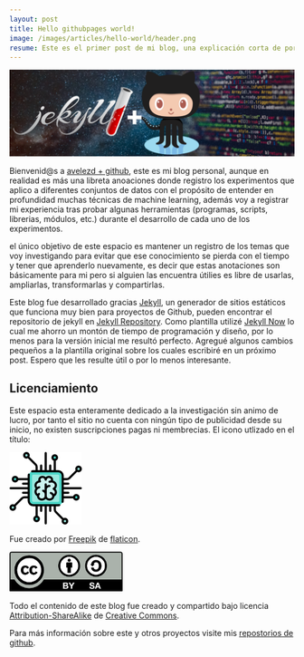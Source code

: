```yaml
---
layout: post
title: Hello githubpages world!
image: /images/articles/hello-world/header.png
resume: Este es el primer post de mi blog, una explicación corta de porque lo construí pero más importante aún que herramientas usé, bienvenido y sientase libre de quejarse!
---
```


![post head](/images/articles/head1.png)

Bienvenid@s a [avelezd + github](https://avelezd.github.io/), este es mi blog personal, aunque en realidad es más una libreta anoaciones donde registro los experimentos que aplico a diferentes conjuntos de datos con el propósito de entender en profundidad muchas técnicas de machine learning, además voy a registrar mi experiencia tras probar algunas herramientas (programas, scripts, librerias, módulos, etc.) durante el desarrollo de cada uno de los experimentos.

el único objetivo de este espacio es mantener un registro de los temas que voy investigando para evitar que ese conocimiento se pierda con el tiempo y tener que aprenderlo nuevamente, es decir que estas anotaciones son básicamente para mi pero si alguien las encuentra útilies es libre de usarlas, ampliarlas, transformarlas y compartirlas.

Este blog fue desarrollado gracias [Jekyll](https://jekyllrb.com/), un generador de sitios estáticos que funciona muy bien para proyectos de Github, pueden encontrar el repositorio de jekyll en [Jekyll Repository](https://github.com/jekyll/jekyll).
Como plantilla utilizé [Jekyll Now](https://github.com/barryclark/jekyll-now) lo cual me ahorro un montón de tiempo de programación y diseño, por lo menos para la versión inicial me resultó perfecto. Agregué algunos cambios pequeños a la plantilla original sobre los cuales escribiré en un próximo post.
Espero que les resulte útil o por lo  menos interesante.


## Licenciamiento

Este espacio esta enteramente dedicado a la investigación sin animo de lucro, por tanto el sitio no cuenta con ningún tipo de publicidad desde su inicio, no existen suscripciones pagas ni membrecias. El icono utlizado en el título:

![blog icon](/images/chip128.png)

Fue creado por [Freepik](https://www.flaticon.com/authors/freepik) de [flaticon](http://www.flaticon.com/).

![cc licence](/images/articles/cc_by_sa.png)

Todo el contenido de este blog fue creado y compartido bajo licencia [Attribution-ShareAlike](https://creativecommons.org/licenses/by-sa/4.0/) de [Creative Commons](https://creativecommons.org/).

Para más información sobre este y otros proyectos visite mis [repostorios de github](https://github.com/avelezd).

